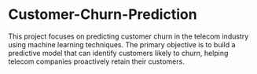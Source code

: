 # Customer-Churn-Prediction
This project focuses on predicting customer churn in the telecom industry using machine learning techniques. The primary objective is to build a predictive model that can identify customers likely to churn, helping telecom companies proactively retain their customers.
